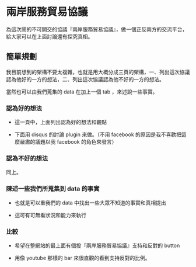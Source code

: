 # 兩岸服務貿易協議

為這次鬧的不可開交的協議『兩岸服務貿易協議』，做一個正反兩方的交流平台，給大家可以在上面討論還有探究真相。

## 簡單規劃

我目前想到的架構不要太複雜，也就是用大概分成三頁的架構，一、列出這次協議認為他好的一方的想法，二、列出這次協議認為他不好的一方的想法。

當然也可以由我們蒐集的 data 在加上一個 tab ，來述說一些事實。



### 認為好的想法

- 這一頁中，上面列出認為好的想法和觀點

- 下面用 disqus 的討論 plugin 來做。（不用 facebook 的原因是我不喜歡把這麼嚴肅的議題以我 facebook 的角色來發言）



### 認為不好的想法

同上。


### 陳述一些我們所蒐集到 data 的事實

- 也就是可以重我們的 data 中找出一些大眾不知道的事實和真相提出

- 這可有可無看狀況和能力來執行

### 比較

- 希望在整網站的最上面有個投『兩岸服務貿易協議』支持和反對的 button 

- 用像 youtube 那樣的 bar 來很直觀的看到支持反對的比例。


